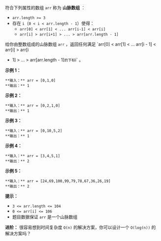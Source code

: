 符合下列属性的数组 `arr` 称为 **山脉数组** ：

  * `arr.length >= 3`
  * 存在 `i`（`0 < i < arr.length - 1`）使得： 
    * `arr[0] < arr[1] < ... arr[i-1] < arr[i] `
    * `arr[i] > arr[i+1] > ... > arr[arr.length - 1]`

给你由整数组成的山脉数组 `arr` ，返回任何满足 `arr[0] < arr[1] < ... arr[i - 1] < arr[i] > arr[i
+ 1] > ... > arr[arr.length - 1]` 的下标 `i` 。

**示例 1：**

    
    
    **输入：** arr = [0,1,0]
    **输出：** 1
    

**示例 2：**

    
    
    **输入：** arr = [0,2,1,0]
    **输出：** 1
    

**示例 3：**

    
    
    **输入：** arr = [0,10,5,2]
    **输出：** 1
    

**示例 4：**

    
    
    **输入：** arr = [3,4,5,1]
    **输出：** 2
    

**示例 5：**

    
    
    **输入：** arr = [24,69,100,99,79,78,67,36,26,19]
    **输出：** 2
    

**提示：**

  * `3 <= arr.length <= 104`
  * `0 <= arr[i] <= 106`
  * 题目数据保证 `arr` 是一个山脉数组

**进阶：** 很容易想到时间复杂度 `O(n)` 的解决方案，你可以设计一个 `O(log(n))` 的解决方案吗？


